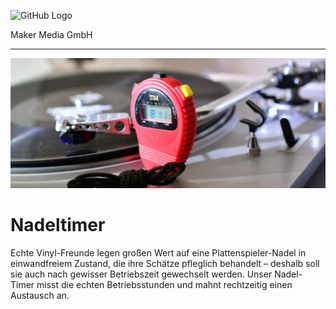 ![GitHub Logo](http://www.heise.de/make/icons/make_logo.png)

Maker Media GmbH
*** 
![Aufmacher](https://github.com/MakeMagazinDE/Nadeltimer/blob/main/aufm_gh.jpg)

# Nadeltimer

Echte Vinyl-Freunde legen großen Wert auf eine Plattenspieler-Nadel
in einwandfreiem Zustand, die ihre Schätze pfleglich behandelt – deshalb
soll sie auch nach gewisser Betriebszeit gewechselt werden. Unser
Nadel-Timer misst die echten Betriebsstunden und mahnt rechtzeitig
einen Austausch an.
